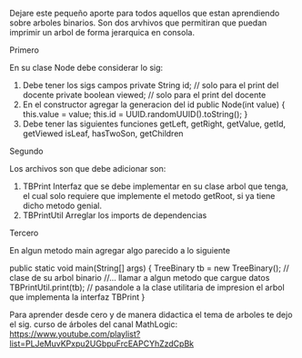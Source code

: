 Dejare este pequeño aporte para todos aquellos que estan aprendiendo sobre arboles binarios.
Son dos arvhivos que permitiran que puedan imprimir un arbol de forma jerarquica en consola.

Primero

En su clase Node debe considerar lo sig:
1. Debe tener los sigs campos
   private String id; // solo para el print del docente
   private boolean viewed; // solo para el print del docente
2. En el constructor agregar la generacion del id
   public Node(int value) {
        this.value = value;
        this.id = UUID.randomUUID().toString();
    }
3. Debe tener las siguientes funciones
   getLeft, getRight, getValue, getId, getViewed
   isLeaf, hasTwoSon, getChildren

Segundo

Los archivos son que debe adicionar son:
1. TBPrint
   Interfaz que se debe implementar en su clase arbol que tenga, el cual solo requiere que implemente el metodo getRoot, si ya tiene dicho metodo genial.
2. TBPrintUtil
   Arreglar los imports de dependencias

Tercero

En algun metodo main agregar algo parecido a lo siguiente

   public static void main(String[] args) {
       TreeBinary tb = new TreeBinary(); // clase de su arbol binario
       //... llamar a algun metodo que cargue datos
       TBPrintUtil.print(tb); // pasandole a la clase utilitaria de impresion el arbol que implementa la interfaz TBPrint
   }



Para aprender desde cero y de manera didactica el tema de arboles te dejo el sig. curso de árboles del canal MathLogic:
https://www.youtube.com/playlist?list=PLJeMuvKPxpu2UGbpuFrcEAPCYhZzdCpBk
